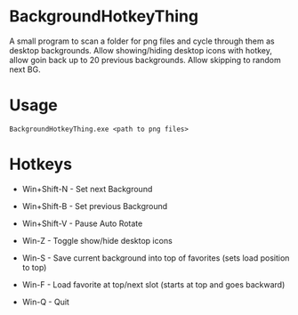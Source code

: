 # BackgroundHotkeyThing
A small program to scan a folder for png files and cycle through them as desktop backgrounds.
Allow showing/hiding desktop icons with hotkey, allow goin back up to 20 previous backgrounds.
Allow skipping to random next BG.

# Usage
```
BackgroundHotkeyThing.exe <path to png files>
```

# Hotkeys
- Win+Shift-N - Set next Background
- Win+Shift-B - Set previous Background
- Win+Shift-V - Pause Auto Rotate

- Win-Z       - Toggle show/hide desktop icons
- Win-S       - Save current background into top of favorites (sets load position to top)
- Win-F       - Load favorite at top/next slot (starts at top and goes backward)
- Win-Q       - Quit
